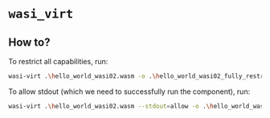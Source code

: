 # `wasi_virt`

## How to?

To restrict all capabilities, run:
```bash
wasi-virt .\hello_world_wasi02.wasm -o .\hello_world_wasi02_fully_restricted.wasm
```

To allow stdout (which we need to successfully run the component), run:
```bash
wasi-virt .\hello_world_wasi02.wasm --stdout=allow -o .\hello_world_wasi02_stdout_allowed.wasm
```